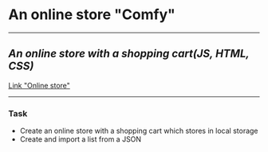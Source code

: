 # An online store "Comfy"
---
## _An online store with a shopping cart(JS, HTML, CSS)_

[Link "Online store"](https://anastasiash29.github.io/online-stor/)

---

### Task
- Create an online store with a shopping cart which stores in local storage
- Create and import a list from a JSON
